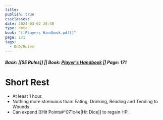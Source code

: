 ```yaml
---
title: 
publish: true
cssclasses: 
date: 2024-03-02 20:40
type: note
book: "[[Players Handbook.pdf]]"
page: 171
tags:
  - DnD/Rules
---
```

##### Back: [[5E Rules]] || Book: [Player's Handbook](https://drive.google.com/drive/folders/1O5bhpYizcIT5xxAoLOuzCRht_PVS7VSG?usp=sharing) || Page: 171

# Short Rest
- At least 1 hour.
- Nothing more strenuous than: Eating, Drinking, Reading and Tending to Wounds.
- Can expend [[Hit Points#^071c4e|Hit Dice]] to regain HP.
